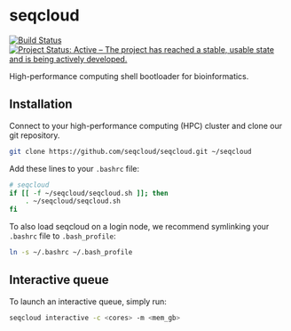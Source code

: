 # seqcloud

[![Build Status](https://travis-ci.org/seqcloud/seqcloud.svg?branch=master)](https://travis-ci.org/seqcloud/seqcloud)
[![Project Status: Active – The project has reached a stable, usable state and is being actively developed.](http://www.repostatus.org/badges/latest/active.svg)](http://www.repostatus.org/#active)

High-performance computing shell bootloader for bioinformatics.


## Installation

Connect to your high-performance computing (HPC) cluster and clone our git repository.

```bash
git clone https://github.com/seqcloud/seqcloud.git ~/seqcloud
```

Add these lines to your `.bashrc` file:

```bash
# seqcloud
if [[ -f ~/seqcloud/seqcloud.sh ]]; then
    . ~/seqcloud/seqcloud.sh
fi
```

To also load seqcloud on a login node, we recommend symlinking your `.bashrc` file to `.bash_profile`:

```bash
ln -s ~/.bashrc ~/.bash_profile
```


## Interactive queue

To launch an interactive queue, simply run:

```bash
seqcloud interactive -c <cores> -m <mem_gb>
```
